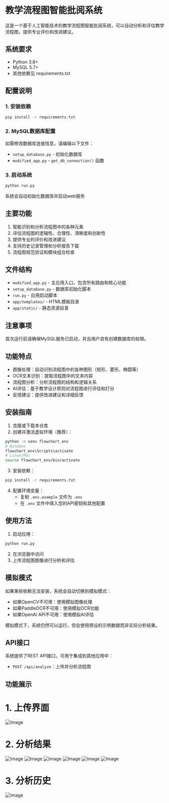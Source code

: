 # 教学流程图智能批阅系统

这是一个基于人工智能技术的教学流程图智能批阅系统，可以自动分析和评估教学流程图，提供专业评价和改进建议。

## 系统要求

- Python 3.8+
- MySQL 5.7+
- 其他依赖见 requirements.txt

## 配置说明

### 1. 安装依赖

```bash
pip install -r requirements.txt
```

### 2. MySQL数据库配置

如需修改数据库连接信息，请编辑以下文件：
- `setup_database.py` - 初始化数据库
- `modified_app.py` - `get_db_connection()` 函数

### 3. 启动系统

```bash
python run.py
```

系统会自动初始化数据库并启动web服务

## 主要功能

1. 智能识别和分析流程图中的各种元素
2. 评估流程图的逻辑性、合理性、清晰度和创新性
3. 提供专业的评价和改进建议
4. 支持历史记录管理和分析报告下载
5. 流程图规范验证和模块组合检查

## 文件结构

- `modified_app.py` - 主应用入口，包含所有路由和核心功能
- `setup_database.py` - 数据库初始化脚本
- `run.py` - 应用启动脚本
- `app/templates/` - HTML模板目录
- `app/static/` - 静态资源目录

## 注意事项

首次运行前请确保MySQL服务已启动，并且用户具有创建数据库的权限。

## 功能特点

- 图像处理：自动识别流程图中的各种图形（矩形、菱形、椭圆等）
- OCR文本识别：提取流程图中的文本内容
- 流程图分析：分析流程图的结构和逻辑关系
- AI评估：基于教学设计原则对流程图进行评估和打分
- 反馈建议：提供改进建议和详细反馈

## 安装指南

1. 克隆或下载本仓库
2. 创建并激活虚拟环境（推荐）：

```bash
python -m venv flowchart_env
# Windows
flowchart_env\Scripts\activate
# Linux/Mac
source flowchart_env/bin/activate
```

3. 安装依赖：

```bash
pip install -r requirements.txt
```

4. 配置环境变量：
   - 复制 `.env.example` 文件为 `.env`
   - 在 `.env` 文件中填入您的API密钥和其他配置

## 使用方法

1. 启动应用：

```bash
python run.py
```

2. 在浏览器中访问
3. 上传流程图图像进行分析和评估

## 模拟模式

如果某些依赖无法安装，系统会自动切换到模拟模式：

- 如果OpenCV不可用：使用模拟图像处理
- 如果PaddleOCR不可用：使用模拟OCR功能
- 如果OpenAI API不可用：使用模拟AI评估

模拟模式下，系统仍然可以运行，但会使用预设的示例数据而非实际分析结果。

## API接口

系统提供了REST API接口，可用于集成到其他应用中：

- `POST /api/analyze`：上传并分析流程图

## 功能展示
# 1. 上传界面
![Image](https://github.com/user-attachments/assets/8777bf02-22e6-4662-a406-17787e7614b9)
# 2. 分析结果
![Image](https://github.com/user-attachments/assets/5fb7d09c-8429-4a59-94e7-47ef19644bda)
![Image](https://github.com/user-attachments/assets/750124d4-f1d5-4d25-a106-1cdd58ce7631)
![Image](https://github.com/user-attachments/assets/08e18222-fa6d-426e-adf5-0c6705364fa2)
![Image](https://github.com/user-attachments/assets/0e01b6ee-eaf7-4cd9-81b4-94f9b5473bd8)
![Image](https://github.com/user-attachments/assets/79699d8e-9b90-4909-a66a-e5d197269a0e)
![Image](https://github.com/user-attachments/assets/5d2f1b13-c543-4d87-8474-bf769eb10ad6)
# 3. 分析历史
![Image](https://github.com/user-attachments/assets/5a1aa400-3188-4bf9-af57-1cff9ae8ad29)